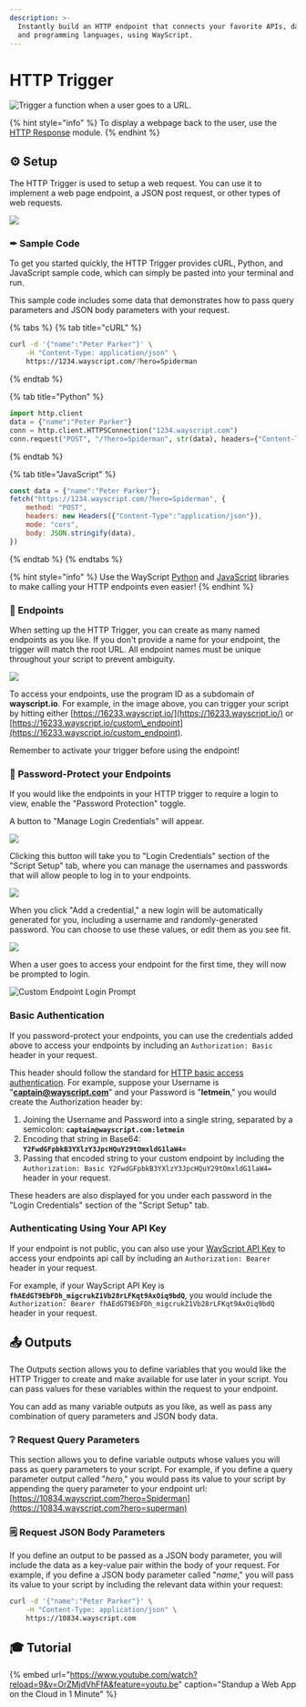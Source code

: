 ```yaml
---
description: >-
  Instantly build an HTTP endpoint that connects your favorite APIs, databases,
  and programming languages, using WayScript.
---
```


# HTTP Trigger

![Trigger a function when a user goes to a URL.](../../.gitbook/assets/http%20%281%29.png)

{% hint style="info" %}
To display a webpage back to the user, use the [HTTP Response](../modules/http-response.md) module.
{% endhint %}

## ⚙ Setup

The HTTP Trigger is used to setup a web request. You can use it to implement a web page endpoint, a JSON post request, or other types of web requests.

![](../../.gitbook/assets/screen-shot-2019-11-12-at-7.17.39-pm.png)

### ✒ Sample Code

To get you started quickly, the HTTP Trigger provides cURL, Python, and JavaScript sample code, which can simply be pasted into your terminal and run.

This sample code includes some data that demonstrates how to pass query parameters and JSON body parameters with your request.

{% tabs %}
{% tab title="cURL" %}
```bash
curl -d '{"name":"Peter Parker"}' \
    -H "Content-Type: application/json" \
    https://1234.wayscript.com/?hero=Spiderman
```
{% endtab %}

{% tab title="Python" %}
```python
import http.client
data = {"name":"Peter Parker"}
conn = http.client.HTTPSConnection("1234.wayscript.com")
conn.request("POST", "/?hero=Spiderman", str(data), headers={"Content-Type":"application/json"})
```
{% endtab %}

{% tab title="JavaScript" %}
```javascript
const data = {"name":"Peter Parker"};
fetch("https://1234.wayscript.com/?hero=Spiderman", {
    method: "POST",
    headers: new Headers({"Content-Type":"application/json"}),
    mode: "cors",
    body: JSON.stringify(data),
})
```
{% endtab %}
{% endtabs %}

{% hint style="info" %}
Use the WayScript [Python](https://github.com/wayscript/wayscript-python) and [JavaScript](https://github.com/wayscript/wayscript-js) libraries to make calling your HTTP endpoints even easier!
{% endhint %}

### 🔗 Endpoints

When setting up the HTTP Trigger, you can create as many named endpoints as you like. If you don't provide a name for your endpoint, the trigger will match the root URL. All endpoint names must be unique throughout your script to prevent ambiguity.

![](../../.gitbook/assets/screen-shot-2020-03-13-at-1.15.21-pm.png)

To access your endpoints, use the program ID as a subdomain of **wayscript.io**. For example, in the image above, you can trigger your script by hitting either [https://16233.wayscript.io/](https://16233.wayscript.io/) or [https://16233.wayscript.io/custom\_endpoint](https://16233.wayscript.io/custom_endpoint).

Remember to activate your trigger before using the endpoint!

### 🔐 Password-Protect your Endpoints

If you would like the endpoints in your HTTP trigger to require a login to view, enable the "Password Protection" toggle.

A button to "Manage Login Credentials" will appear.

![](../../.gitbook/assets/screen-shot-2019-11-12-at-7.39.21-pm.png)

Clicking this button will take you to "Login Credentials" section of the "Script Setup" tab, where you can manage the usernames and passwords that will allow people to log in to your endpoints.

![](../../.gitbook/assets/screen-shot-2019-11-12-at-7.40.18-pm.png)

When you click "Add a credential," a new login will be automatically generated for you, including a username and randomly-generated password. You can choose to use these values, or edit them as you see fit.

![](../../.gitbook/assets/screen-shot-2019-11-12-at-7.41.50-pm.png)

When a user goes to access your endpoint for the first time, they will now be prompted to login.

![Custom Endpoint Login Prompt](../../.gitbook/assets/screen-shot-2019-11-12-at-7.50.17-pm%20%281%29.png)

### Basic Authentication

If you password-protect your endpoints, you can use the credentials added above to access your endpoints by including an `Authorization: Basic` header in your request.

This header should follow the standard for [HTTP basic access authentication](https://en.wikipedia.org/wiki/Basic_access_authentication). For example, suppose your Username is "**captain@wayscript.com**" and your Password is "**letmein**," you would create the Authorization header by:

1. Joining the Username and Password into a single string, separated by a semicolon: **`captain@wayscript.com:letmein`**
2. Encoding that string in Base64: **`Y2FwdGFpbkB3YXlzY3JpcHQuY29tOmxldG1laW4=`**
3. Passing that encoded string to your custom endpoint by including the `Authorization: Basic Y2FwdGFpbkB3YXlzY3JpcHQuY29tOmxldG1laW4=` header in your request.

These headers are also displayed for you under each password in the "Login Credentials" section of the "Script Setup" tab.

### Authenticating Using Your API Key

If your endpoint is not public, you can also use your [WayScript API Key](../../account-management/managing-your-api-key.md) to access your endpoints api call by including an `Authorization: Bearer` header in your request.

For example, if your WayScript API Key is **`fhAEdGT9EbFDh_migcrukZ1Vb28rLFKqt9AxOiq9bdQ`**, you would include the `Authorization: Bearer fhAEdGT9EbFDh_migcrukZ1Vb28rLFKqt9AxOiq9bdQ` header in your request.

## 📤 Outputs

The Outputs section allows you to define variables that you would like the HTTP Trigger to create and make available for use later in your script. You can pass values for these variables within the request to your endpoint.

You can add as many variable outputs as you like, as well as pass any combination of query parameters and JSON body data.

### ❔ Request Query Parameters

This section allows you to define variable outputs whose values you will pass as query parameters to your script. For example, if you define a query parameter output called "_hero_," you would pass its value to your script by appending the query parameter to your endpoint url:  [https://10834.wayscript.com?hero=Spiderman](https://10834.wayscript.com?hero=superman)

### 🗒 Request JSON Body Parameters

If you define an output to be passed as a JSON body parameter, you will include the data as a key-value pair within the body of your request. For example, if you define a JSON body parameter called "_name_," you will pass its value to your script by including the relevant data within your request:

```bash
curl -d '{"name":"Peter Parker"}' \
    -H "Content-Type: application/json" \
    https://10834.wayscript.com
```

## 🎓 Tutorial

{% embed url="https://www.youtube.com/watch?reload=9&v=OrZMjdVhFfA&feature=youtu.be" caption="Standup a Web App on the Cloud in 1 Minute" %}


